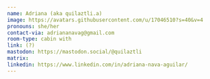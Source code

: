 ```yaml
---
name: Adriana (aka quilaztli.a)
image: https://avatars.githubusercontent.com/u/17046510?s=40&v=4
pronouns: she/her
contact-via: adriananavag@gmail.com
room-type: cabin with 
link: (?)
mastodon: https://mastodon.social/@quilaztli
matrix:
linkedin: https://www.linkedin.com/in/adriana-nava-aguilar/
---
```


